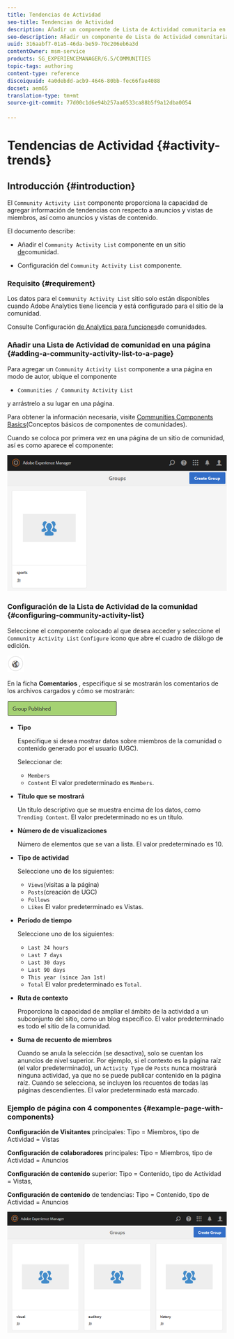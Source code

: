 ```yaml
---
title: Tendencias de Actividad
seo-title: Tendencias de Actividad
description: Añadir un componente de Lista de Actividad comunitaria en una página
seo-description: Añadir un componente de Lista de Actividad comunitaria en una página
uuid: 316aabf7-01a5-46da-be59-70c206eb6a3d
contentOwner: msm-service
products: SG_EXPERIENCEMANAGER/6.5/COMMUNITIES
topic-tags: authoring
content-type: reference
discoiquuid: 4a0debdd-acb9-4646-80bb-fec66fae4088
docset: aem65
translation-type: tm+mt
source-git-commit: 77d00c1d6e94b257aa0533ca88b5f9a12dba0054

---
```



# Tendencias de Actividad {#activity-trends}

## Introducción {#introduction}

El `Community Activity List` componente proporciona la capacidad de agregar información de tendencias con respecto a anuncios y vistas de miembros, así como anuncios y vistas de contenido.

El documento describe:

* Añadir el `Community Activity List` componente en un sitio [de](/help/communities/overview.md#community-sites)comunidad.

* Configuración del `Community Activity List` componente.

### Requisito {#requirement}

Los datos para el `Community Activity List` sitio solo están disponibles cuando Adobe Analytics tiene licencia y está configurado para el sitio de la comunidad.

Consulte Configuración [de Analytics para funciones](/help/communities/analytics.md)de comunidades.

### Añadir una Lista de Actividad de comunidad en una página {#adding-a-community-activity-list-to-a-page}

Para agregar un `Community Activity List` componente a una página en modo de autor, ubique el componente

* `Communities / Community Activity List`

y arrástrelo a su lugar en una página.

Para obtener la información necesaria, visite [Communities Components Basics](/help/communities/basics.md)(Conceptos básicos de componentes de comunidades).

Cuando se coloca por primera vez en una página de un sitio de comunidad, así es como aparece el componente:

![chlimage_1-54](assets/chlimage_1-54.png)

### Configuración de la Lista de Actividad de la comunidad {#configuring-community-activity-list}

Seleccione el componente colocado al que desea acceder y seleccione el `Community Activity List` `Configure` icono que abre el cuadro de diálogo de edición.

![chlimage_1-55](assets/chlimage_1-55.png)

En la ficha **Comentarios** , especifique si se mostrarán los comentarios de los archivos cargados y cómo se mostrarán:

![chlimage_1-56](assets/chlimage_1-56.png)

* **Tipo**

   Especifique si desea mostrar datos sobre miembros de la comunidad o contenido generado por el usuario (UGC).

   Seleccionar de:

   * `Members`
   * `Content`
   El valor predeterminado es `Members`.

* **Título que se mostrará**

   Un título descriptivo que se muestra encima de los datos, como `Trending Content`.
El valor predeterminado no es un título.

* **Número de de visualizaciones**

   Número de elementos que se van a lista.
El valor predeterminado es 10.

* **Tipo de actividad**

   Seleccione uno de los siguientes:

   * `Views`(visitas a la página)
   * `Posts`(creación de UGC)
   * `Follows`
   * `Likes`
   El valor predeterminado es Vistas.

* **Período de tiempo**

   Seleccione uno de los siguientes:

   * `Last 24 hours`
   * `Last 7 days`
   * `Last 30 days`
   * `Last 90 days`
   * `This year (since Jan 1st)`
   * `Total`
   El valor predeterminado es `Total`.

* **Ruta de contexto**

   Proporciona la capacidad de ampliar el ámbito de la actividad a un subconjunto del sitio, como un blog específico.
El valor predeterminado es todo el sitio de la comunidad.

* **Suma de recuento de miembros**

   Cuando se anula la selección (se desactiva), solo se cuentan los anuncios de nivel superior. Por ejemplo, si el contexto es la página raíz (el valor predeterminado), un `Activity Type` de `Posts` nunca mostrará ninguna actividad, ya que no se puede publicar contenido en la página raíz. Cuando se selecciona, se incluyen los recuentos de todas las páginas descendientes.
El valor predeterminado está marcado.

### Ejemplo de página con 4 componentes {#example-page-with-components}

**Configuración de Visitantes** principales: Tipo = Miembros, tipo de Actividad = Vistas

**Configuración de colaboradores** principales: Tipo = Miembros, tipo de Actividad = Anuncios

**Configuración de contenido** superior: Tipo = Contenido, tipo de Actividad = Vistas,

**Configuración de contenido** de tendencias: Tipo = Contenido, tipo de Actividad = Anuncios

![chlimage_1-57](assets/chlimage_1-57.png)

